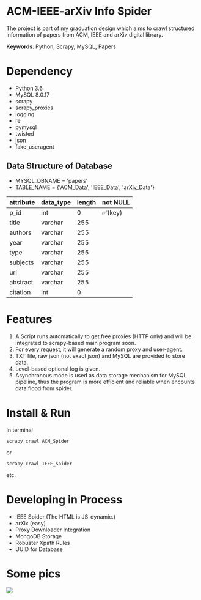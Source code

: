 # ACM-IEEE-arXiv Info Spider

The project is part of my graduation design which aims to crawl structured information of papers from ACM, IEEE and arXiv digital library.

**Keywords**: Python, Scrapy, MySQL, Papers

# Dependency

- Python 3.6
- MySQL 8.0.17
- scrapy
- scrapy_proxies
- logging
- re
- pymysql
- twisted
- json
- fake_useragent

## Data Structure of Database
- MYSQL_DBNAME = 'papers'
- TABLE_NAME = {'ACM_Data', 'IEEE_Data', 'arXiv_Data'}



attribute | data_type | length | not NULL 
---|---|---|---
p_id | int | 0 | :white_check_mark:(key) | 
title | varchar | 255
authors | varchar | 255
year | varchar | 255
type | varchar | 255
subjects | varchar | 255
url | varchar | 255
abstract | varchar | 255
citation | int | 0


# Features
1. A Script runs automatically to get free proxies (HTTP only) and will be integrated to scrapy-based main program soon.
2. For every request, it will generate a random proxy and user-agent.
3. TXT file, raw json (not exact json) and MySQL are provided to store data.
4. Level-based optional log is given.  
5. Asynchronous mode is used as data storage mechanism for MySQL pipeline, thus the program is more efficient and reliable when encounts data flood from spider.

# Install & Run

In terminal

```
scrapy crawl ACM_Spider
```
or
```
scrapy crawl IEEE_Spider
```
etc.

# Developing in Process

- IEEE Spider (The HTML is JS-dynamic.)
- arXix (easy)
- Proxy Downloader Integration
- MongoDB Storage
- Robuster Xpath Rules
- UUID for Database

# Some pics
![](https://github.com/xyjigsaw/ACM-IEEE-arXiv-Spider/blob/master/MySQL-Spider.png)